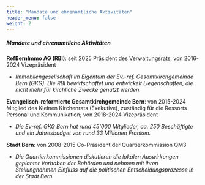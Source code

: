 ```yaml
---
title: "Mandate und ehrenamtliche Aktivitäten"
header_menu: false
weight: 2
---
```

##### Mandate und ehrenamtliche Aktivitäten

**RefBernImmo AG (RBI)**: seit 2025 Präsident des Verwaltungsrats, von 2016-2024 Vizepräsident  

- *Immobilengesellschaft im Eigentum der Ev.-ref. Gesamtkirchgemeinde Bern (GKG). Die RBI bewirtschaftet und entwickelt Liegenschaften, die nicht mehr für kirchliche Zwecke genutzt werden.*

**Evangelisch-reformierte Gesamtkirchgemeinde Bern**: von 2015-2024 Mitglied des Kleinen Kirchenrats (Exekutive), zuständig für die Ressorts Personal und Kommunikation; von 2018-2024 Vizepräsident

- *Die Ev-ref. GKG Bern hat rund 45'000 Mitglieder, ca. 250 Beschäftigte und ein Jahresbudget von rund 33 Millionen Franken.*
 
**Stadt Bern**: von 2008-2015 Co-Präsident der Quartierkommission QM3   

- *Die Quartierkommissionen diskutieren die lokalen Auswirkungen geplanter Vorhaben der Behörden und nehmen mit ihren Stellungnahmen Einfluss auf die politischen Entscheidungsprozesse in der Stadt Bern.* 
